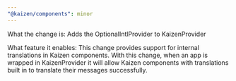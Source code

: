 ```yaml
---
"@kaizen/components": minor
---
```


What the change is:
Adds the OptionalIntlProvider to KaizenProvider

What feature it enables:
This change provides support for internal translations in Kaizen components.
With this change, when an app is wrapped in KaizenProvider it will allow Kaizen components
with translations built in to translate their messages successfully.
